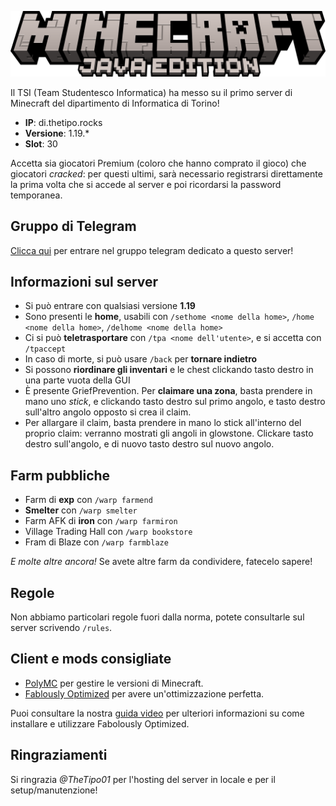 ![Minecraft Banner](/img/Minecraft-java-edition-2021.svg)

Il TSI (Team Studentesco Informatica) ha messo su il primo server di Minecraft del dipartimento di Informatica di Torino!

- **IP**: di.thetipo.rocks
- **Versione**: 1.19.\*
- **Slot**: 30

Accetta sia giocatori Premium (coloro che hanno comprato il gioco) che giocatori _cracked_: per questi ultimi, sarà necessario registrarsi direttamente
la prima volta che si accede al server e poi ricordarsi la password temporanea.

## Gruppo di Telegram

[Clicca qui](https://t.me/+BTIJrIvfZn8yMTY8) per entrare nel gruppo telegram dedicato a questo server!

## Informazioni sul server

- Si può entrare con qualsiasi versione **1.19**
- Sono presenti le **home**, usabili con `/sethome <nome della home>`, `/home <nome della home>`, `/delhome <nome della home>`
- Ci si può **teletrasportare** con `/tpa <nome dell'utente>`, e si accetta con `/tpaccept`
- In caso di morte, si può usare `/back` per **tornare indietro**
- Si possono **riordinare gli inventari** e le chest clickando tasto destro in una parte vuota della GUI
- È presente GriefPrevention. Per **claimare una zona**, basta prendere in mano uno _stick_, e clickando tasto destro sul primo angolo, e tasto destro sull'altro angolo opposto si crea il claim.
- Per allargare il claim, basta prendere in mano lo stick all'interno del proprio claim: verranno mostrati gli angoli in glowstone.
  Clickare tasto destro sull'angolo, e di nuovo tasto destro sul nuovo angolo.

## Farm pubbliche

- Farm di **exp** con `/warp farmend`
- **Smelter** con `/warp smelter`
- Farm AFK di **iron** con `/warp farmiron`
- Village Trading Hall con `/warp bookstore`
- Fram di Blaze con `/warp farmblaze`

_E molte altre ancora!_
Se avete altre farm da condividere, fatecelo sapere!

## Regole

Non abbiamo particolari regole fuori dalla norma, potete consultarle sul server scrivendo `/rules`.

## Client e mods consigliate

- [PolyMC](https://polymc.org/) per gestire le versioni di Minecraft.
- [Fablously Optimized](https://fabulously-optimized.gitbook.io/modpack/readme/install-instructions) per avere un'ottimizzazione perfetta.

Puoi consultare la nostra [guida video](https://youtu.be/TyB_e1nm4kw) per ulteriori informazioni su come installare e utilizzare Fabolously Optimized.

## Ringraziamenti

Si ringrazia _@TheTipo01_ per l'hosting del server in locale e per il setup/manutenzione!
